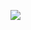 ![](https://camo.githubusercontent.com/bbf1f637de2e3990773fc68c19a1b321c8d2122681897b23c698c83d345579e6/68747470733a2f2f656c7a65726f2e6f72672f6a732e706e67)
